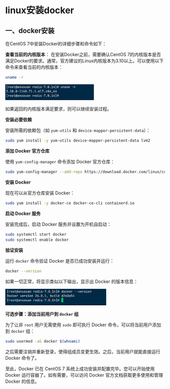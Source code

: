 # linux安装docker

## 一、docker安装

在CentOS 7中安装Docker的详细步骤和命令如下：

**查看当前的内核版本**：
在安装Docker之前，需要确认CentOS 7的内核版本是否满足Docker的要求。通常，官方建议的Linux内核版本为3.10以上。可以使用以下命令来查看当前的内核版本：

```bash
uname -r
```

<img src="5.linux安装docker.assets/image-20240414183650514.png" alt="image-20240414183650514" style="zoom:33%;" />

如果返回的内核版本满足要求，则可以继续安装过程。

**安装必要依赖**

安装所需的依赖包（如 `yum-utils` 和 `device-mapper-persistent-data`）：

```bash
sudo yum install -y yum-utils device-mapper-persistent-data lvm2
```

**添加 Docker 官方仓库**

使用 `yum-config-manager` 命令添加 Docker 官方仓库：

```bash
sudo yum-config-manager --add-repo https://download.docker.com/linux/centos/docker-ce.repo
```

**安装 Docker**

现在可以从官方仓库安装 Docker：

```bash
sudo yum install -y docker-ce docker-ce-cli containerd.io
```

**启动 Docker 服务**

安装完成后，启动 Docker 服务并设置为开机自启动：

```bash
sudo systemctl start docker
sudo systemctl enable docker
```

**验证安装**

运行 `docker` 命令验证 Docker 是否已成功安装并运行：

```bash
docker --version
```

如果一切正常，将显示类似以下输出，显示出 Docker 的版本信息：

<img src="5.linux安装docker.assets/image-20240414183731679.png" alt="image-20240414183731679" style="zoom:33%;" />

**可选步骤：添加当前用户到 `docker` 组**

为了让非 `root` 用户无需使用 `sudo` 即可执行 Docker 命令，可以将当前用户添加到 `docker` 组：

```bash
sudo usermod -aG docker $(whoami)
```

之后需要注销并重新登录，使得组成员变更生效。之后，当前用户就能直接运行 Docker 命令了。

至此，Docker 已在 CentOS 7 系统上成功安装并配置完毕。您可以开始使用 Docker 运行容器了。如有需要，可以访问 Docker 官方文档获取更多使用和管理 Docker 的信息。